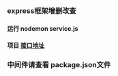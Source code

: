 ### express框架增删改查
#### 运行 nodemon service.js
#### 项目 [接口地址](http://localhost:3000/api/index.html/)
### 中间件请查看 package.json文件

